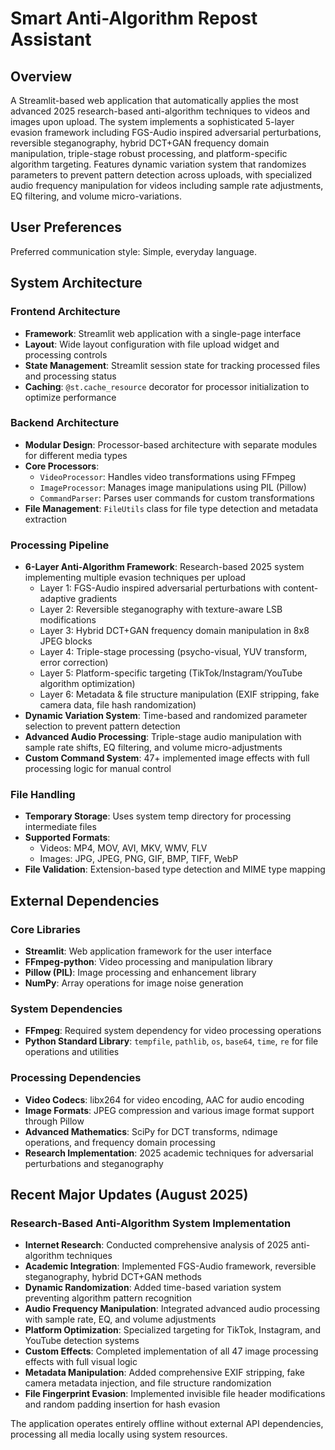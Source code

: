 # Smart Anti-Algorithm Repost Assistant

## Overview

A Streamlit-based web application that automatically applies the most advanced 2025 research-based anti-algorithm techniques to videos and images upon upload. The system implements a sophisticated 5-layer evasion framework including FGS-Audio inspired adversarial perturbations, reversible steganography, hybrid DCT+GAN frequency domain manipulation, triple-stage robust processing, and platform-specific algorithm targeting. Features dynamic variation system that randomizes parameters to prevent pattern detection across uploads, with specialized audio frequency manipulation for videos including sample rate adjustments, EQ filtering, and volume micro-variations.

## User Preferences

Preferred communication style: Simple, everyday language.

## System Architecture

### Frontend Architecture
- **Framework**: Streamlit web application with a single-page interface
- **Layout**: Wide layout configuration with file upload widget and processing controls
- **State Management**: Streamlit session state for tracking processed files and processing status
- **Caching**: `@st.cache_resource` decorator for processor initialization to optimize performance

### Backend Architecture
- **Modular Design**: Processor-based architecture with separate modules for different media types
- **Core Processors**:
  - `VideoProcessor`: Handles video transformations using FFmpeg
  - `ImageProcessor`: Manages image manipulations using PIL (Pillow)
  - `CommandParser`: Parses user commands for custom transformations
- **File Management**: `FileUtils` class for file type detection and metadata extraction

### Processing Pipeline
- **6-Layer Anti-Algorithm Framework**: Research-based 2025 system implementing multiple evasion techniques per upload
  - Layer 1: FGS-Audio inspired adversarial perturbations with content-adaptive gradients
  - Layer 2: Reversible steganography with texture-aware LSB modifications
  - Layer 3: Hybrid DCT+GAN frequency domain manipulation in 8x8 JPEG blocks
  - Layer 4: Triple-stage processing (psycho-visual, YUV transform, error correction)
  - Layer 5: Platform-specific targeting (TikTok/Instagram/YouTube algorithm optimization)
  - Layer 6: Metadata & file structure manipulation (EXIF stripping, fake camera data, file hash randomization)
- **Dynamic Variation System**: Time-based and randomized parameter selection to prevent pattern detection
- **Advanced Audio Processing**: Triple-stage audio manipulation with sample rate shifts, EQ filtering, and volume micro-adjustments
- **Custom Command System**: 47+ implemented image effects with full processing logic for manual control

### File Handling
- **Temporary Storage**: Uses system temp directory for processing intermediate files
- **Supported Formats**: 
  - Videos: MP4, MOV, AVI, MKV, WMV, FLV
  - Images: JPG, JPEG, PNG, GIF, BMP, TIFF, WebP
- **File Validation**: Extension-based type detection and MIME type mapping

## External Dependencies

### Core Libraries
- **Streamlit**: Web application framework for the user interface
- **FFmpeg-python**: Video processing and manipulation library
- **Pillow (PIL)**: Image processing and enhancement library
- **NumPy**: Array operations for image noise generation

### System Dependencies
- **FFmpeg**: Required system dependency for video processing operations
- **Python Standard Library**: `tempfile`, `pathlib`, `os`, `base64`, `time`, `re` for file operations and utilities

### Processing Dependencies
- **Video Codecs**: libx264 for video encoding, AAC for audio encoding
- **Image Formats**: JPEG compression and various image format support through Pillow
- **Advanced Mathematics**: SciPy for DCT transforms, ndimage operations, and frequency domain processing
- **Research Implementation**: 2025 academic techniques for adversarial perturbations and steganography

## Recent Major Updates (August 2025)

### Research-Based Anti-Algorithm System Implementation
- **Internet Research**: Conducted comprehensive analysis of 2025 anti-algorithm techniques
- **Academic Integration**: Implemented FGS-Audio framework, reversible steganography, hybrid DCT+GAN methods
- **Dynamic Randomization**: Added time-based variation system preventing algorithm pattern recognition
- **Audio Frequency Manipulation**: Integrated advanced audio processing with sample rate, EQ, and volume adjustments
- **Platform Optimization**: Specialized targeting for TikTok, Instagram, and YouTube detection systems
- **Custom Effects**: Completed implementation of all 47 image processing effects with full visual logic
- **Metadata Manipulation**: Added comprehensive EXIF stripping, fake camera metadata injection, and file structure randomization
- **File Fingerprint Evasion**: Implemented invisible file header modifications and random padding insertion for hash evasion

The application operates entirely offline without external API dependencies, processing all media locally using system resources.